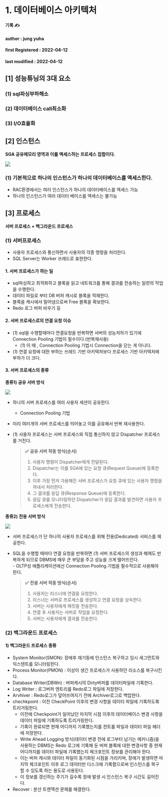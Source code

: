 # 1. 데이터베이스 아키텍처

**기록 ✍️**

#### author : jung yuha

#### **first Registered : 2022-04-12**

#### last modified : **2022-04-12**

## \[1] 성능튜닝의 3대 요소 <a href="#1-3" id="1-3"></a>

### (1) sql파싱부하해소 <a href="#1-sql" id="1-sql"></a>

### (2) 데이터베이스 call최소화 <a href="#2-call" id="2-call"></a>

### (3) I/O효율화 <a href="#3-io" id="3-io"></a>

## \[2] 인스턴스 <a href="#2" id="2"></a>

**SGA 공유메모리 영역과 이를 액세스하는 프로세스 집합이다.**

![](https://velog.velcdn.com/images/yooha9621/post/7d539993-9c07-4b7a-a98e-bb8b3a8522a4/image.png)

### (1) 기본적으로 하나의 인스턴스가 하나의 데이터베이스를 액세스한다. <a href="#1" id="1"></a>

* RAC환경에서는 여러 인스턴스가 하나의 데이터베이스를 엑세스 가능
* 하나의 인스턴스가 여러 데이터 베이스를 액세스는 불가능

## \[3] 프로세스 <a href="#3" id="3"></a>

**서버 프로세스 + 백그라운드 프로세스**

### (1) 서버프로세스 <a href="#1" id="1"></a>

* 사용자 프로세스와 통신하면서 사용자의 각종 명령을 처리한다.
* SQL Server는 Worker 쓰레드로 표현한다.

#### 1. 서버 프로세스가 하는 일 <a href="#1" id="1"></a>

* sql파싱하고 최적화하고 블록을 읽고 네트워크를 통해 결과를 전송하는 일련의 작업을 수행한다.
* 데이터 파일로 부터 DB 버퍼 캐시로 블록을 적재한다.
* 블록을 캐시에서 밀어냄으로써 Free 블록을 확보한다.
* Redo 로그 버퍼 비우기 등

#### 2. 서버 프로세스로의 연결 요청 이슈 <a href="#2" id="2"></a>

* (_1_) sql을 수행할때마다 연결요청을 반복하면 서버의 성능저하가 있기에 Connection Pooling 기법이 필수이다.(반복재사용)
  * (_1_) 이 때 , Connection Pooling 기법시 Connection을 닫는 게 아니다.
* (_1_) 연결 요청에 대한 부하는 쓰레드 기반 아키텍처보다 프로세스 기반 아키텍처에 부하가 더 크다.

#### 3. 서버 프로세스의 종류 <a href="#3" id="3"></a>

**종류1) 공유 서버 방식**

![](https://velog.velcdn.com/images/yooha9621/post/788961ca-31ba-4a35-b47b-e071a07313d3/image.png)

* 하나의 서버 프로세스를 여러 사용자 세션이 공유한다.
  * Connection Pooling 기법
* 미리 여러개의 서버 프로세스를 띄어놓고 이를 공유해서 반복 재사용한다.
*   (_1_) 사용자 프로세스는 서버 프로세스와 직접 통신하지 않고 Dispatcher 프로세스를 거친다.

    > **✅ 공유 서버 작동 방식(순서)**
    >
    > 1. 사용자 명령이 Dispatcher에게 전달된다.
    > 2. Dispatcher는 이를 SGA에 있는 요청 큐(Request Queue)에 등록한다.
    > 3. 이후 가장 먼저 가용해진 서버 프로세스가 요청 큐에 있는 사용자 명령을 꺼내서 처리한다.
    > 4. 그 결과를 응답 큐(Response Queue)에 등록한다.
    > 5. 응답 큐를 모니터링하던 Dispatcher가 응답 결과를 발견하면 사용자 프로세스에게 전송한다.

**종류2) 전용 서버 방식**

![](https://velog.velcdn.com/images/yooha9621/post/1d826841-4d5e-43ee-bdf9-a71adf388702/image.png)

* 서버 프로세스가 단 하나의 사용자 프로세스를 위해 전용(Dedicated) 서비스를 제공한다.
*   SQL을 수행할 때마다 연결 요청을 반복하면 (_1_) 서버 프로세스의 생성과 해제도 반복하게 되므로 DBMS에 매우 큰 부담을 주고 성능을 크게 떨어뜨린다.\
    \- OLTP성 애플리케이션에선 Connection Pooling 기법을 필수적으로 사용해야 한다.

    > **✅ 전용 서버 작동 방식(순서)**
    >
    > 1. 사용자는 리스너에 연결을 요청한다.
    > 2. 리스너는 서버로 프로세스를 생성하고 연결 요청을 상속한다.
    > 3. 서버는 사용자에게 패킷을 전송한다.
    > 4. 연결 후 사용자는 서버로 작업을 요청한다.
    > 5. 서버는 사용자에게 결과를 전송한다.

### (2) 백그라운드 프로세스 <a href="#2" id="2"></a>

#### 1) 백그라운드 프로세스 종류 <a href="#1" id="1"></a>

* System Monitor(SMON): 장애후 재기동에 인스턴스 복구하고 임시 세그먼트와 익스텐트를 모니터링한다.
* Process Monitor(PMON) : 이상이 생긴 프로세스가 사용하던 리소스를 복구시킨다.
* Database Writer(DBWn) : 버퍼캐시의 Dirty버퍼를 데이터파일에 기록한다.
* Log Writer : 로그버퍼 엔트리를 Redo로그 파일에 저장한다.
* Arvhiver : Redo로그가 덮어쓰여지기 전에 Archiver로그로 백업한다.
* chechkpoint : 이전 CheckPoint 이후의 변경 사항을 데이터 파일에 기록하도록 트리거링한다.
  * 이전에 Checkpoint가 일어났던 마지막 시점 이후의 데이터베이스 변경 사항을 데이터 파일에 기록하도록 트리거링한다.
  * 기록이 완료되면 현재 어디까지 기록했는지를 컨트롤 파일과 데이터 파일 헤더에 저장한다.
  * Write Ahead Logging 방식(데이터 변경 전에 로그부터 남기는 메커니즘)을 사용하는 DBMS는 Redo 로그에 기록해 둔 버퍼 블록에 대한 변경사항 중 현재 어디까지를 데이터 파일에 기록했는지 체크포인트 정보를 관리해야 한다.
  * 이는 버퍼 캐시와 데이터 파일이 동기화된 시점을 가리키며, 장애가 발생하면 마지막 체크포인트 이후 로그 데이터만 디스크에 기록함으로써 인스턴스를 복구할 수 있도록 하는 용도로 사용된다.
  * 이 정보를 갱신하는 주기가 길수록 장애 발생 시 인스턴스 복구 시간도 길어진다.
* Recover : 분산 트랜잭션 문제를 해결한다.
